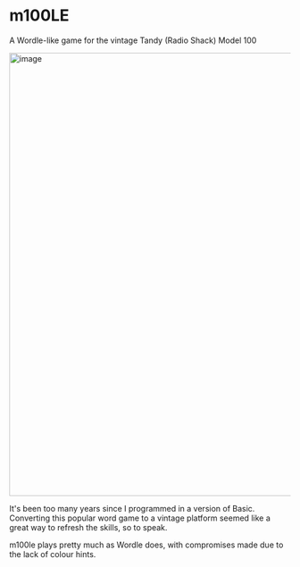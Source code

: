 # m100LE
 A Wordle-like game for the vintage Tandy (Radio Shack) Model 100
 
 <img width="794" alt="image" src="https://user-images.githubusercontent.com/14062627/157380662-b14b5225-cd50-479e-8fc5-f1fa1faf0162.png">

It's been too many years since I programmed in a version of Basic. Converting this popular word game to a vintage platform seemed like a great way to refresh the skills, so to speak.

m100le plays pretty much as Wordle does, with compromises made due to the lack of colour hints.

